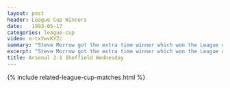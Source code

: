 ```yaml
---
layout: post
header: League Cup Winners
date:   1993-05-17
categories: league-cup
video: m-txYwvKYZc
summary: "Steve Morrow got the extra time winner which won the League cup for Arsenal after coming from behind against Sheffield Wednesday."
excerpt: "Steve Morrow got the extra time winner which won the League cup for Arsenal after coming from behind against Sheffield Wednesday."
title: Arsenal 2-1 Sheffield Wednesday
---
```


{% include related-league-cup-matches.html  %}